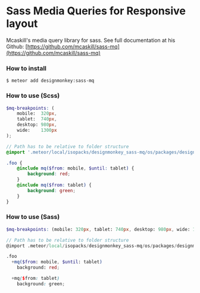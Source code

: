 # Sass Media Queries for Responsive layout
Mcaskill's media query library for sass. See full documentation at his Github: [https://github.com/mcaskill/sass-mq](https://github.com/mcaskill/sass-mq)  

### How to install  
```
$ meteor add designmonkey:sass-mq
```

### How to use (Scss)

```scss
$mq-breakpoints: (
    mobile:  320px,
    tablet:  740px,
    desktop: 980px,
    wide:    1300px
);

// Path has to be relative to folder structure
@import '.meteor/local/isopacks/designmonkey_sass-mq/os/packages/designmonkey_sass-mq/lib/_sass-mq';

.foo { 
    @include mq($from: mobile, $until: tablet) {
        background: red;
    }
    @include mq($from: tablet) {
        background: green;
    }
}
```
### How to use (Sass)

```scss
$mq-breakpoints: (mobile: 320px, tablet: 740px, desktop: 980px, wide: 1300px)

// Path has to be relative to folder structure
@import .meteor/local/isopacks/designmonkey_sass-mq/os/packages/designmonkey_sass-mq/lib/_sass-mq

.foo
  +mq($from: mobile, $until: tablet)
    background: red;

  +mq($from: tablet)
    background: green;

```
